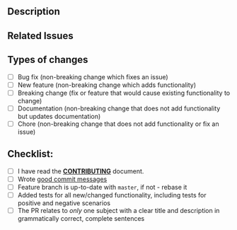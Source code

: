 ## Description
<!--- Describe your changes in detail, what problems does it solve? See [How to Write a Git Commit Message](https://chris.beams.io/posts/git-commit/) for tips on writing a good commit message -->

## Related Issues
<!--- If you are suggesting a new feature or change, please create an issue first -->
<!--- Add a link to all corresponding Github issues here, using any [appropriate keywords](https://help.github.com/en/articles/closing-issues-using-keywords) as appropriate -->

## Types of changes
<!--- What types of changes does your code introduce? Put an `x` in all the boxes that apply: -->
- [ ] Bug fix (non-breaking change which fixes an issue)
- [ ] New feature (non-breaking change which adds functionality)
- [ ] Breaking change (fix or feature that would cause existing functionality to change)
- [ ] Documentation (non-breaking change that does not add functionality but updates documentation)
- [ ] Chore (non-breaking change that does not add functionality or fix an issue)

## Checklist:
<!--- Go over all the following points, and put an `x` in all the boxes that apply. -->
<!--- If you're unsure about any of these, don't hesitate to ask. We're here to help! -->
- [ ] I have read the [**CONTRIBUTING**](https://github.com/markdownlint/markdownlint/blob/master/CONTRIBUTING.md) document.
- [ ] Wrote [good commit messages](https://chris.beams.io/posts/git-commit/)
- [ ] Feature branch is up-to-date with `master`, if not - rebase it
- [ ] Added tests for all new/changed functionality, including tests for positive and negative scenarios
- [ ] The PR relates to *only* one subject with a clear title and description in grammatically correct, complete sentences
